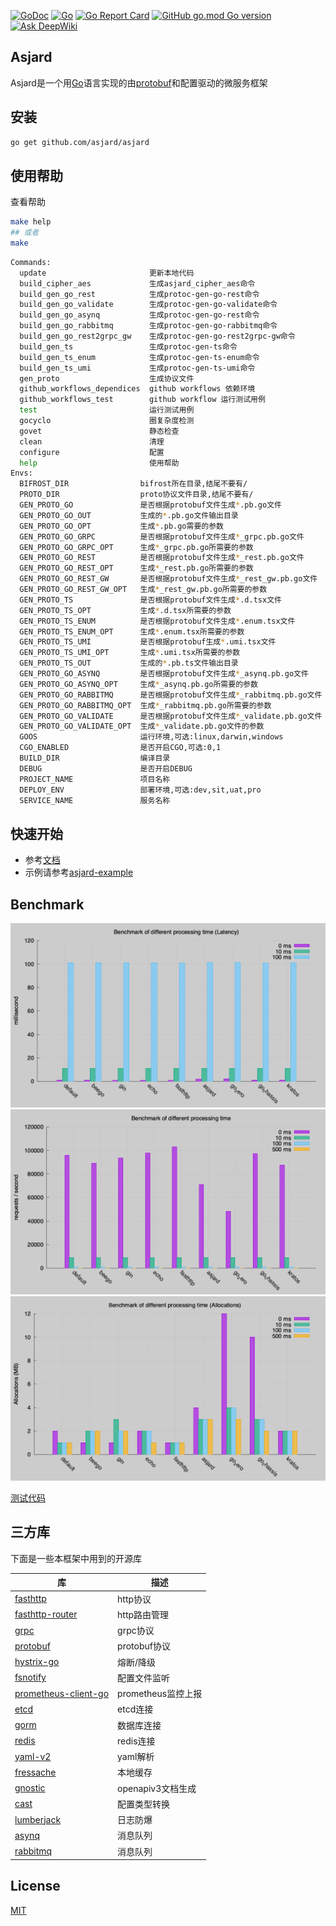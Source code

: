 [![GoDoc](https://godoc.org/github.com/asjard/asjard?status.svg)](https://godoc.org/github.com/asjard/asjard)
[![Go](https://github.com/asjard/asjard/actions/workflows/go.yml/badge.svg)](https://github.com/asjard/asjard/actions/workflows/go.yml)
[![Go Report Card](https://goreportcard.com/badge/github.com/asjard/asjard)](https://goreportcard.com/report/github.com/asjard/asjard)
[![GitHub go.mod Go version](https://img.shields.io/github/go-mod/go-version/asjard/asjard)](https://github.com/asjard/asjard/blob/main/go.mod)
[![Ask DeepWiki](https://deepwiki.com/badge.svg)](https://deepwiki.com/asjard/asjard)

## Asjard

Asjard是一个用[Go](https://go.dev/)语言实现的由[protobuf](https://protobuf.dev/)和配置驱动的微服务框架

## 安装

```bash
go get github.com/asjard/asjard
```

## 使用帮助

查看帮助

```bash
make help
## 或者
make
```

```bash
Commands:
  update                       更新本地代码
  build_cipher_aes             生成asjard_cipher_aes命令
  build_gen_go_rest            生成protoc-gen-go-rest命令
  build_gen_go_validate        生成protoc-gen-go-validate命令
  build_gen_go_asynq           生成protoc-gen-go-rest命令
  build_gen_go_rabbitmq        生成protoc-gen-go-rabbitmq命令
  build_gen_go_rest2grpc_gw    生成protoc-gen-go-rest2grpc-gw命令
  build_gen_ts                 生成protoc-gen-ts命令
  build_gen_ts_enum            生成protoc-gen-ts-enum命令
  build_gen_ts_umi             生成protoc-gen-ts-umi命令
  gen_proto                    生成协议文件
  github_workflows_dependices  github workflows 依赖环境
  github_workflows_test        github workflow 运行测试用例
  test                         运行测试用例
  gocyclo                      圈复杂度检测
  govet                        静态检查
  clean                        清理
  configure                    配置
  help                         使用帮助
Envs:
  BIFROST_DIR                bifrost所在目录,结尾不要有/                   默认: .         当前: ./third_party/bifrost
  PROTO_DIR                  proto协议文件目录,结尾不要有/                  默认: .         当前: .
  GEN_PROTO_GO               是否根据protobuf文件生成*.pb.go文件            默认: true      当前: true
  GEN_PROTO_GO_OUT           生成的*.pb.go文件输出目录                      默认: ./..      当前: ./..
  GEN_PROTO_GO_OPT           生成*.pb.go需要的参数                          默认:           当前:
  GEN_PROTO_GO_GRPC          是否根据protobuf文件生成*_grpc.pb.go文件       默认: true      当前: true
  GEN_PROTO_GO_GRPC_OPT      生成*_grpc.pb.go所需要的参数                   默认:           当前:
  GEN_PROTO_GO_REST          是否根据protobuf文件生成*_rest.pb.go文件       默认: true      当前: true
  GEN_PROTO_GO_REST_OPT      生成*_rest.pb.go所需要的参数                   默认:           当前:
  GEN_PROTO_GO_REST_GW       是否根据protobuf文件生成*_rest_gw.pb.go文件    默认: true      当前: true
  GEN_PROTO_GO_REST_GW_OPT   生成*_rest_gw.pb.go所需要的参数                默认:           当前:
  GEN_PROTO_TS               是否根据protobuf文件生成*.d.tsx文件            默认: false     当前: false
  GEN_PROTO_TS_OPT           生成*.d.tsx所需要的参数                        默认:           当前:
  GEN_PROTO_TS_ENUM          是否根据protobuf文件生成*.enum.tsx文件         默认: false     当前: false
  GEN_PROTO_TS_ENUM_OPT      生成*.enum.tsx所需要的参数                     默认:           当前:
  GEN_PROTO_TS_UMI           是否根据protobuf生成*.umi.tsx文件              默认: fasle     当前: fasle
  GEN_PROTO_TS_UMI_OPT       生成*.umi.tsx所需要的参数                      默认:           当前:
  GEN_PROTO_TS_OUT           生成的*.pb.ts文件输出目录                      默认: ./..      当前: ./..
  GEN_PROTO_GO_ASYNQ         是否根据protobuf文件生成*_asynq.pb.go文件      默认: false     当前: false
  GEN_PROTO_GO_ASYNQ_OPT     生成*_asynq.pb.go所需要的参数                  默认:           当前:
  GEN_PROTO_GO_RABBITMQ      是否根据protobuf文件生成*_rabbitmq.pb.go文件   默认: false     当前: false
  GEN_PROTO_GO_RABBITMQ_OPT  生成*_rabbitmq.pb.go所需要的参数               默认:           当前:
  GEN_PROTO_GO_VALIDATE      是否根据protobuf文件生成*_validate.pb.go文件   默认: true      当前: true
  GEN_PROTO_GO_VALIDATE_OPT  生成*_validate.pb.go文件的参数                 默认:           当前:
  GOOS                       运行环境,可选:linux,darwin,windows             默认: linux     当前: linux
  CGO_ENABLED                是否开启CGO,可选:0,1                           默认: 0         当前: 0
  BUILD_DIR                  编译目录                                       默认: .         当前: .
  DEBUG                      是否开启DEBUG                                  默认: false     当前: false
  PROJECT_NAME               项目名称                                       默认: bifrost   当前: bifrost
  DEPLOY_ENV                 部署环境,可选:dev,sit,uat,pro                  默认: dev       当前: dev
  SERVICE_NAME               服务名称                                       默认: bifrost   当前: bifrost
```

## 快速开始

- 参考[文档](https://asjard.gitbook.io/docs)
- 示例请参考[asjard-example](https://github.com/asjard/examples)

## Benchmark

![latency](https://raw.githubusercontent.com/asjard/benchmark/main/benchmark_latency.png)
![benchmark](https://raw.githubusercontent.com/asjard/benchmark/main/benchmark.png)
![alloc](https://raw.githubusercontent.com/asjard/benchmark/main/benchmark_alloc.png)

[测试代码](https://github.com/asjard/benchmark)

## 三方库

下面是一些本框架中用到的开源库

| 库                                                                  | 描述               |
| ------------------------------------------------------------------- | ------------------ |
| [fasthttp](https://github.com/valyala/fasthttp)                     | http协议           |
| [fasthttp-router](https://github.com/fasthttp/router)               | http路由管理       |
| [grpc](https://google.golang.org/grpc)                              | grpc协议           |
| [protobuf](https://google.golang.org/protobuf)                      | protobuf协议       |
| [hystrix-go](https://github.com/afex/hystrix-go)                    | 熔断/降级          |
| [fsnotify](https://github.com/fsnotify/fsnotify)                    | 配置文件监听       |
| [prometheus-client-go](https://github.com/prometheus/client_golang) | prometheus监控上报 |
| [etcd](https://go.etcd.io/etcd/client/v3)                           | etcd连接           |
| [gorm](https://gorm.io/gorm)                                        | 数据库连接         |
| [redis](https://github.com/redis/go-redis/v9)                       | redis连接          |
| [yaml-v2](https://gopkg.in/yaml.v2)                                 | yaml解析           |
| [fressache](https://github.com/coocood/freecache)                   | 本地缓存           |
| [gnostic](https://github.com/google/gnostic)                        | openapiv3文档生成  |
| [cast](https://github.com/spf13/cast)                               | 配置类型转换       |
| [lumberjack](gopkg.in/natefinch/lumberjack.v2)                      | 日志防爆           |
| [asynq](github.com/hibiken/asynq)                                   | 消息队列           |
| [rabbitmq](github.com/streadway/amqp)                               | 消息队列           |

## License

[MIT](https://github.com/asjard/asjard?tab=MIT-1-ov-file)
